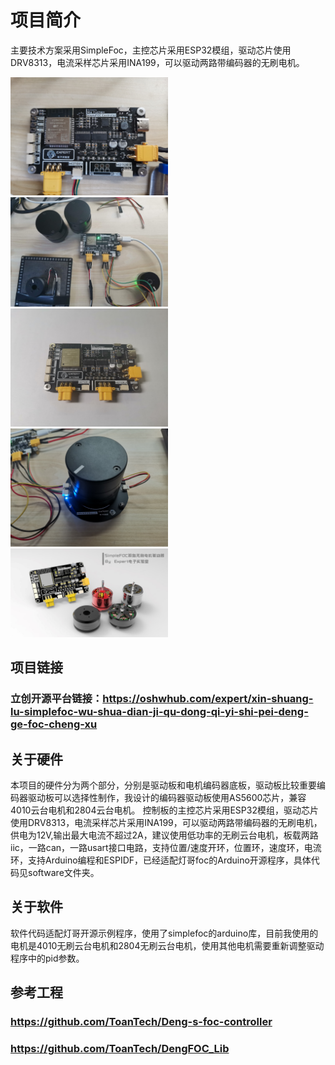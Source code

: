 # 项目简介
主要技术方案采用SimpleFoc，主控芯片采用ESP32模组，驱动芯片使用DRV8313，电流采样芯片采用INA199，可以驱动两路带编码器的无刷电机。

<img src=picture/AdWIgMhK2bCL5GJ33nmXmBWWS5gPIubUDsHZDpyN.jpeg width=50% />
<img src=picture/peTHgNELNo7OnheFytLxN6cdYVJ1PxNy4Pa9DMnS.jpeg width=50% />
<img src=picture/qZ66wLYQ4V7P8rpM6NiEBqIqAkB49yHfawNPQKqE.jpeg width=50% />
<img src=picture/0HDxo8IRM7GcT2FgbbebIhXV2MPNrl9LxxvudG3n.jpeg width=50% />
<img src=picture/gZeYQfZDzireu5fIR0ds1P1ZklRd1Y51lduXPFRu.jpeg width=50% />


## 项目链接
### 立创开源平台链接：https://oshwhub.com/expert/xin-shuang-lu-simplefoc-wu-shua-dian-ji-qu-dong-qi-yi-shi-pei-deng-ge-foc-cheng-xu

## 关于硬件
本项目的硬件分为两个部分，分别是驱动板和电机编码器底板，驱动板比较重要编码器驱动板可以选择性制作，我设计的编码器驱动板使用AS5600芯片，兼容4010云台电机和2804云台电机。
控制板的主控芯片采用ESP32模组，驱动芯片使用DRV8313，电流采样芯片采用INA199，可以驱动两路带编码器的无刷电机，供电为12V,输出最大电流不超过2A，建议使用低功率的无刷云台电机，板载两路iic，一路can，一路usart接口电路，支持位置/速度开环，位置环，速度环，电流环，支持Arduino编程和ESPIDF，已经适配灯哥foc的Arduino开源程序，具体代码见software文件夹。
## 关于软件
软件代码适配灯哥开源示例程序，使用了simplefoc的arduino库，目前我使用的电机是4010无刷云台电机和2804无刷云台电机，使用其他电机需要重新调整驱动程序中的pid参数。

## 参考工程
### https://github.com/ToanTech/Deng-s-foc-controller
### https://github.com/ToanTech/DengFOC_Lib
